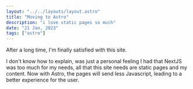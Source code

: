 ```yaml
---
layout: "../../layouts/layout.astro"
title: "Moving to Astro"
description: "i love static pages so much"
date: "21 Jan, 2023"
tags: ["astro"]
---
```


After a long time, I'm finally satisfied with this site.

I don't know how to explain, was just a personal feeling I had that NextJS was too much for my needs, all that this site needs are static pages and my content. Now with Astro, the pages will send less Javascript, leading to a better experience for the user.
